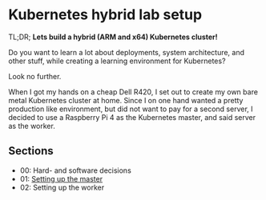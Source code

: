 # Kubernetes hybrid lab setup

TL;DR; **Lets build a hybrid (ARM and x64) Kubernetes cluster!**

Do you want to learn a lot about deployments, system architecture, and other
stuff, while creating a learning environment for Kubernetes?

Look no further.

When I got my hands on a cheap Dell R420, I set out to create my own bare
metal Kubernetes cluster at home. Since I on one hand wanted a pretty
production like environment, but did not want to pay for a second
server, I decided to use a Raspberry Pi 4 as the Kubernetes master, and said
server as the worker.

## Sections

- 00: Hard- and software decisions
- 01: [Setting up the master](./docs/01-setting-up-the-master.md)
- 02: Setting up the worker

